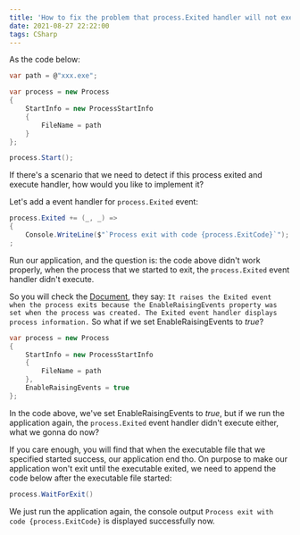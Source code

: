 ```yaml
---
title: 'How to fix the problem that process.Exited handler will not execute'
date: 2021-08-27 22:22:00
tags: CSharp
---
```


As the code below:

```cs
var path = @"xxx.exe";

var process = new Process
{
    StartInfo = new ProcessStartInfo
    {
        FileName = path
    }
};

process.Start();
```

If there's a scenario that we need to detect if this process exited and execute handler, how would you like to implement it?

Let's add a event handler for `process.Exited` event:

```cs
process.Exited += (_, _) =>
{
    Console.WriteLine($"`Process exit with code {process.ExitCode}`");
;
```

Run our application, and the question is: the code above didn't work properly, when the process that we started to exit, the `process.Exited` event handler didn't execute.

So you will check the [Document](https://docs.microsoft.com/en-us/dotnet/api/system.diagnostics.process.exited?view=net-5.0), they say: `It raises the Exited event when the process exits because the EnableRaisingEvents property was set when the process was created. The Exited event handler displays process information.` So what if we set EnableRaisingEvents to *true*?

```cs
var process = new Process
{
    StartInfo = new ProcessStartInfo
    {
        FileName = path
    },
    EnableRaisingEvents = true
};
```

In the code above, we've set EnableRaisingEvents to *true*, but if we run the application again, the ```process.Exited``` event handler didn't execute either, what we gonna do now?

If you care enough, you will find that when the executable file that we specified started success, our application end tho. On purpose to make our application won't exit until the executable exited, we need to append the code below after the executable file started:

```cs
process.WaitForExit()
```

We just run the application again, the console output `Process exit with code {process.ExitCode}` is displayed successfully now.